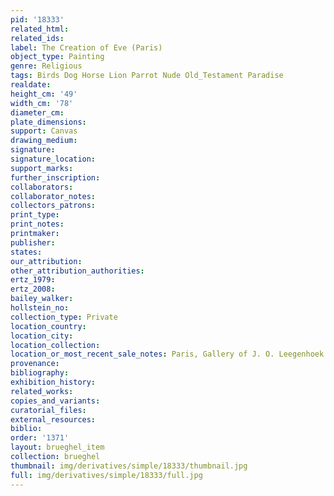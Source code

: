 ```yaml
---
pid: '18333'
related_html: 
related_ids: 
label: The Creation of Eve (Paris)
object_type: Painting
genre: Religious
tags: Birds Dog Horse Lion Parrot Nude Old_Testament Paradise
realdate: 
height_cm: '49'
width_cm: '78'
diameter_cm: 
plate_dimensions: 
support: Canvas
drawing_medium: 
signature: 
signature_location: 
support_marks: 
further_inscription: 
collaborators: 
collaborator_notes: 
collectors_patrons: 
print_type: 
print_notes: 
printmaker: 
publisher: 
states: 
our_attribution: 
other_attribution_authorities: 
ertz_1979: 
ertz_2008: 
bailey_walker: 
hollstein_no: 
collection_type: Private
location_country: 
location_city: 
location_collection: 
location_or_most_recent_sale_notes: Paris, Gallery of J. O. Leegenhoek
provenance: 
bibliography: 
exhibition_history: 
related_works: 
copies_and_variants: 
curatorial_files: 
external_resources: 
biblio: 
order: '1371'
layout: brueghel_item
collection: brueghel
thumbnail: img/derivatives/simple/18333/thumbnail.jpg
full: img/derivatives/simple/18333/full.jpg
---
```

